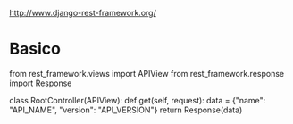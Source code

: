 http://www.django-rest-framework.org/

# Basico

from rest_framework.views import APIView
from rest_framework.response import Response

class RootController(APIView):
    def get(self, request):
        data = {"name": "API_NAME", "version": "API_VERSION"}
        return Response(data)
